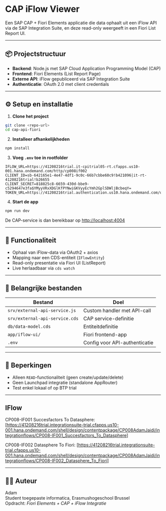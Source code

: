 # CAP iFlow Viewer

Een SAP CAP + Fiori Elements applicatie die data ophaalt uit een iFlow API via de SAP Integration Suite, en deze read-only weergeeft in een Fiori List Report UI.

---

## 📦 Projectstructuur

- **Backend**: Node.js met SAP Cloud Application Programming Model (CAP)
- **Frontend**: Fiori Elements (List Report Page)
- **Externe API**: iFlow gepubliceerd via SAP Integration Suite
- **Authenticatie**: OAuth 2.0 met client credentials

---

## ⚙️ Setup en installatie

1. **Clone het project**

```bash
git clone <repo-url>
cd cap-api-fiori
```

2. **Installeer afhankelijkheden**

```bash
npm install
```

3. **Voeg `.env` toe in rootfolder**

```dotenv
IFLOW_URL=https://41208216trial.it-cpitrial05-rt.cfapps.us10-001.hana.ondemand.com/http/cp008if002
CLIENT_ID=sb-642165e1-4e47-4df1-9c0c-66b7cbbe60c9!b421096|it-rt-41208216trial!b26655
CLIENT_SECRET=818825c8-6659-430d-bbe9-c5294647e3fa$YMyyVRxXDGlKfPYNwiGKVyyEcYmh2GplSDWljBcbeqY=
TOKEN_URL=https://41208216trial.authentication.us10.hana.ondemand.com/oauth/token
```

4. **Start de app**

```bash
npm run dev
```

De CAP-service is dan bereikbaar op [http://localhost:4004](http://localhost:4004)

---

## 🧠 Functionaliteit

- Ophaal van iFlow-data via OAuth2 + axios
- Mapping naar een CDS-entiteit (`IFlowEntity`)
- Read-only presentatie via Fiori UI (ListReport)
- Live herlaadbaar via `cds watch`

---

## 📁 Belangrijke bestanden

| Bestand                          | Doel                          |
|----------------------------------|-------------------------------|
| `srv/external-api-service.js`    | Custom handler met API-call  |
| `srv/external-api-service.cds`   | CAP service-definitie        |
| `db/data-model.cds`              | Entiteitdefinitie            |
| `app/iflow-ui/`                  | Fiori frontend-app           |
| `.env`                           | Config voor API-authenticatie |

---

## 🚫 Beperkingen

- Alleen `READ`-functionaliteit (geen create/update/delete)
- Geen Launchpad integratie (standalone AppRouter)
- Test enkel lokaal of op BTP trial

---


## IFlow


CP008-IF001 Succesfactors To Datasphere: 
[https://41208216trial.integrationsuite-trial.cfapps.us10-001.hana.ondemand.com/shell/design/contentpackage/CP008AdamJaidi/integrationflows/CP008-IF001_Succesfactors_To_Datasphere]

CP008-IF002 Datasphere To Fiori: 
[https://41208216trial.integrationsuite-trial.cfapps.us10-001.hana.ondemand.com/shell/design/contentpackage/CP008AdamJaidi/integrationflows/CP008-IF002_Datasphere_To_Fiori]


---

## 🧑‍💻 Auteur

Adam  
Student toegepaste informatica, Erasmushogeschool Brussel  
Opdracht: *Fiori Elements + CAP + iFlow Integratie*